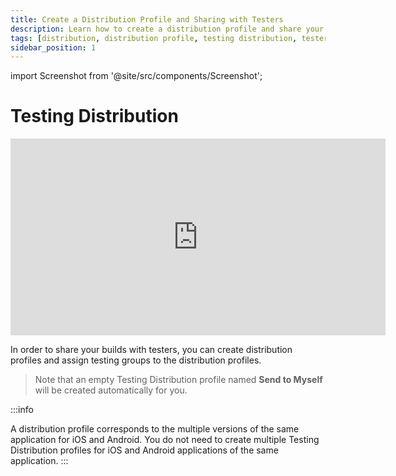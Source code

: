 ```yaml
---
title: Create a Distribution Profile and Sharing with Testers
description: Learn how to create a distribution profile and share your builds with testers in Appcircle
tags: [distribution, distribution profile, testing distribution, testers]
sidebar_position: 1
---
```


import Screenshot from '@site/src/components/Screenshot';

# Testing Distribution

<iframe width="600" height="315" src="https://www.youtube.com/embed/vZ3p5uZZcmk" title="YouTube video player" frameborder="0" allow="accelerometer; autoplay; clipboard-write; encrypted-media; gyroscope; picture-in-picture" allowfullscreen></iframe>

In order to share your builds with testers, you can create distribution profiles and assign testing groups to the distribution profiles.

<Screenshot url='https://cdn.appcircle.io/docs/assets/distribution-start.png' />

> Note that an empty Testing Distribution profile named **Send to Myself** will be created automatically for you.

:::info

A distribution profile corresponds to the multiple versions of the same application for iOS and Android. You do not need to create multiple Testing Distribution profiles for iOS and Android applications of the same application.
:::
